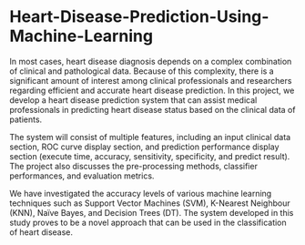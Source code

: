# Heart-Disease-Prediction-Using-Machine-Learning
In most cases, heart disease diagnosis depends on a complex combination of clinical and pathological data. Because of this complexity, there is a significant amount of interest among clinical professionals and researchers regarding efficient and accurate heart disease prediction. In this project, we develop a heart disease prediction system that can assist medical professionals in predicting heart disease status based on the clinical data of patients. 

The system will consist of multiple features, including an input clinical data section, ROC curve display section, and prediction performance display section (execute time, accuracy, sensitivity, specificity, and predict result). The project also discusses the pre-processing methods, classifier performances, and evaluation metrics. 

We have investigated the accuracy levels of various machine learning techniques such as Support Vector Machines (SVM), K-Nearest Neighbour (KNN), Naïve Bayes, and Decision Trees (DT). The system developed in this study proves to be a novel approach that can be used in the classification of heart disease.
